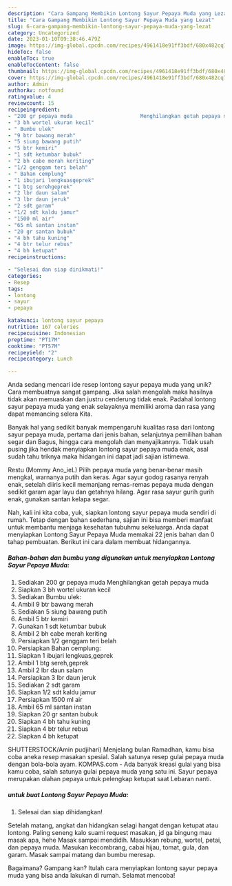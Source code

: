 ```yaml
---
description: "Cara Gampang Membikin Lontong Sayur Pepaya Muda yang Lezat"
title: "Cara Gampang Membikin Lontong Sayur Pepaya Muda yang Lezat"
slug: 6-cara-gampang-membikin-lontong-sayur-pepaya-muda-yang-lezat
category: Uncategorized
date: 2023-01-10T09:38:46.479Z
image: https://img-global.cpcdn.com/recipes/4961418e91ff3bdf/680x482cq70/lontong-sayur-pepaya-muda-foto-resep-utama.jpg
hideToc: false
enableToc: true
enableTocContent: false
thumbnail: https://img-global.cpcdn.com/recipes/4961418e91ff3bdf/680x482cq70/lontong-sayur-pepaya-muda-foto-resep-utama.jpg
cover: https://img-global.cpcdn.com/recipes/4961418e91ff3bdf/680x482cq70/lontong-sayur-pepaya-muda-foto-resep-utama.jpg
author: Admin
authorAv: notfound
ratingvalue: 4
reviewcount: 15
recipeingredient:
- "200 gr pepaya muda                      Menghilangkan getah pepaya muda"
- "3 bh wortel ukuran kecil"
- " Bumbu ulek"
- "9 btr bawang merah"
- "5 siung bawang putih"
- "5 btr kemiri"
- "1 sdt ketumbar bubuk"
- "2 bh cabe merah keriting"
- "1/2 genggam teri belah"
- " Bahan cemplung"
- "1 ibujari lengkuasgeprek"
- "1 btg serehgeprek"
- "2 lbr daun salam"
- "3 lbr daun jeruk"
- "2 sdt garam"
- "1/2 sdt kaldu jamur"
- "1500 ml air"
- "65 ml santan instan"
- "20 gr santan bubuk"
- "4 bh tahu kuning"
- "4 btr telur rebus"
- "4 bh ketupat"
recipeinstructions:

- "Selesai dan siap dinikmati!"
categories:
- Resep
tags:
- lontong
- sayur
- pepaya

katakunci: lontong sayur pepaya 
nutrition: 167 calories
recipecuisine: Indonesian
preptime: "PT17M"
cooktime: "PT57M"
recipeyield: "2"
recipecategory: Lunch

---
```





Anda sedang mencari ide resep lontong sayur pepaya muda yang unik? Cara membuatnya sangat gampang. Jika salah mengolah maka hasilnya tidak akan memuaskan dan justru cenderung tidak enak. Padahal lontong sayur pepaya muda yang enak selayaknya memiliki aroma dan rasa yang dapat memancing selera Kita.





Banyak hal yang sedikit banyak mempengaruhi kualitas rasa dari lontong sayur pepaya muda, pertama dari jenis bahan, selanjutnya pemilihan bahan segar dan Bagus, hingga cara mengolah dan menyajikannya. Tidak usah pusing jika hendak menyiapkan lontong sayur pepaya muda enak,      asal sudah tahu triknya maka hidangan ini dapat jadi sajian istimewa.














Restu (Mommy Ano_ieL) Pilih pepaya muda yang benar-benar masih mengkal, warnanya putih dan keras. Agar sayur godog rasanya renyah enak, setelah diiris kecil memanjang remas-remas pepaya muda dengan sedikit garam agar layu dan getahnya hilang. Agar rasa sayur gurih gurih enak, gunakan santan kelapa segar.






Nah, kali ini kita coba, yuk, siapkan lontong sayur pepaya muda sendiri di rumah. Tetap dengan bahan sederhana, sajian ini bisa memberi manfaat untuk membantu menjaga kesehatan tubuhmu sekeluarga. Anda dapat menyiapkan Lontong Sayur Pepaya Muda memakai 22 jenis bahan dan 0 tahap pembuatan. Berikut ini cara dalam membuat hidangannya.

<!--inarticleads1-->

##### Bahan-bahan dan bumbu yang digunakan untuk menyiapkan Lontong Sayur Pepaya Muda:

1. Sediakan 200 gr pepaya muda                      Menghilangkan getah pepaya muda
1. Siapkan 3 bh wortel ukuran kecil
1. Sediakan  Bumbu ulek:
1. Ambil 9 btr bawang merah
1. Sediakan 5 siung bawang putih
1. Ambil 5 btr kemiri
1. Gunakan 1 sdt ketumbar bubuk
1. Ambil 2 bh cabe merah keriting
1. Persiapkan 1/2 genggam teri belah
1. Persiapkan  Bahan cemplung:
1. Siapkan 1 ibujari lengkuas,geprek
1. Ambil 1 btg sereh,geprek
1. Ambil 2 lbr daun salam
1. Persiapkan 3 lbr daun jeruk
1. Sediakan 2 sdt garam
1. Siapkan 1/2 sdt kaldu jamur
1. Persiapkan 1500 ml air
1. Ambil 65 ml santan instan
1. Siapkan 20 gr santan bubuk
1. Siapkan 4 bh tahu kuning
1. Siapkan 4 btr telur rebus
1. Siapkan 4 bh ketupat


SHUTTERSTOCK/Amin pudjihari) Menjelang bulan Ramadhan, kamu bisa coba aneka resep masakan spesial. Salah satunya resep gulai pepaya muda dengan bola-bola ayam. KOMPAS.com - Ada banyak kreasi gulai yang bisa kamu coba, salah satunya gulai pepaya muda yang satu ini. Sayur pepaya merupakan olahan pepaya untuk pelengkap ketupat saat Lebaran nanti. 

<!--inarticleads2-->

#####  untuk buat Lontong Sayur Pepaya Muda:


1. Selesai dan siap dihidangkan!

Setelah matang, angkat dan hidangkan selagi hangat dengan ketupat atau lontong. Paling seneng kalo suami request masakan, jd ga bingung mau masak apa, hehe Masak sampai mendidih. Masukkan rebung, wortel, petai, dan pepaya muda. Masukan kecombrang, cabai hijau, tomat, gula, dan garam. Masak sampai matang dan bumbu meresap. 

Bagaimana? Gampang kan? Itulah cara menyiapkan lontong sayur pepaya muda yang bisa anda lakukan di rumah. Selamat mencoba!
